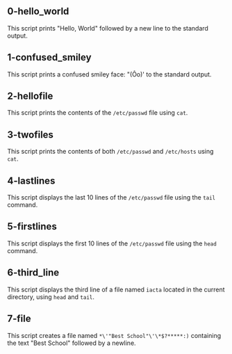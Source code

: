 ## 0-hello_world
This script prints "Hello, World" followed by a new line to the standard output.
## 1-confused_smiley
This script prints a confused smiley face: "(Ôo)' to the standard output.
## 2-hellofile
This script prints the contents of the `/etc/passwd` file using `cat`.
## 3-twofiles
This script prints the contents of both `/etc/passwd` and `/etc/hosts` using `cat`.
## 4-lastlines
This script displays the last 10 lines of the `/etc/passwd` file using the `tail` command.
## 5-firstlines
This script displays the first 10 lines of the `/etc/passwd` file using the `head` command.
## 6-third_line
This script displays the third line of a file named `iacta` located in the current directory, using `head` and `tail`.
## 7-file
This script creates a file named `*\'"Best School"\'\*$?*****:)` containing the text "Best School" followed by a newline.
